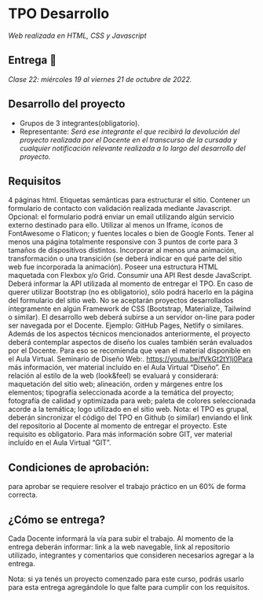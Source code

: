 # TPO Desarrollo
_Web realizada en HTML, CSS y Javascript_

## Entrega 🚀
_Clase 22: miércoles 19 al viernes 21 de octubre de 2022._

## Desarrollo del proyecto
- Grupos de 3 integrantes(obligatorio). 
- Representante: 
_Será ese integrante el que recibirá la devolución del proyecto realizada por el Docente en el transcurso de la cursada y cualquier notificación relevante realizada a lo largo del desarrollo del proyecto._

## Requisitos
4 páginas html.
Etiquetas semánticas para estructurar el sitio.
Contener un formulario de contacto con validación realizada mediante Javascript. Opcional: el formulario podrá enviar un email utilizando algún servicio externo destinado para ello.
Utilizar al menos un Iframe, íconos de FontAwesome o Flaticon; y fuentes locales o bien de Google Fonts.
Tener al menos una página totalmente responsive con 3 puntos de corte para 3 tamaños de dispositivos distintos.
Incorporar al menos una animación, transformación o una transición (se deberá indicar en qué parte del sitio web fue incorporada la animación).
Poseer una estructura HTML maquetada con Flexbox y/o Grid.
Consumir una API Rest desde JavaScript. Deberá informar la API utilizada al momento de entregar el TPO.
En caso de querer utilizar Bootstrap (no es obligatorio), sólo podrá hacerlo en la página del formulario del sitio web. No se aceptarán proyectos desarrollados íntegramente en algún Framework de CSS (Bootstrap, Materialize, Tailwind o similar).
El desarrollo web deberá subirse a un servidor on-line para poder ser navegada por el Docente. Ejemplo: GitHub Pages, Netlify o similares.
Además de los aspectos técnicos mencionados anteriormente, el proyecto deberá contemplar aspectos de diseño los cuales también serán evaluados por el Docente. Para eso se recomienda que vean el material disponible en el Aula Virtual. Seminario de Diseño Web:.  https://youtu.be/fVkGt2tYIj0Para más información, ver material incluído en el Aula Virtual “Diseño”. En relación al estilo de la web (look&feel) se evaluará y considerará: maquetación del sitio web; alineación, orden y márgenes entre los elementos; tipografía seleccionada acorde a la temática del proyecto; fotografía de calidad y optimizada para web; paleta de colores seleccionada acorde a la temática; logo utilizado en el sitio web.
Nota: el TPO es grupal, deberán sincronizar el código del TPO en Github (o similar) enviando el link del repositorio al Docente al momento de entregar el proyecto. Este requisito es obligatorio. Para más información sobre GIT, ver material incluído en el Aula Virtual “GIT”.

## Condiciones de aprobación: 
para aprobar se requiere resolver el trabajo práctico en un 60% de forma correcta.

## ¿Cómo se entrega?
Cada Docente informará la vía para subir el trabajo. Al momento de la entrega deberán informar: link a la web navegable, link al repositorio utilizado, integrantes y comentarios que consideren necesarios agregar a la entrega.

Nota: si ya tenés un proyecto comenzado para este curso, podrás usarlo para esta entrega agregándole lo que falte para cumplir con los requisitos.
